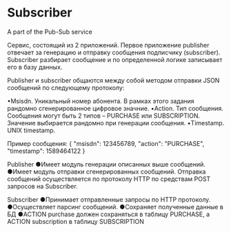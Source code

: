 # Subscriber
 A part of the Pub-Sub service
 
Сервис, состоящий из 2 приложений. Первое приложение publisher отвечает за генерацию и отправку сообщения подписчику (subscriber). Subscriber разбирает сообщение и по определенной логике записывает его в базу данных.

Publisher и subscriber общаются между собой методом отправки JSON сообщений по следующему протоколу:

•Msisdn. Уникальный номер абонента. В рамках этого задания рандомно сгенерированное цифровое значние.
•Action. Тип сообщения. Сообщения могут быть 2 типов – PURCHASE или SUBSCRIPTION. Значение выбирается рандомно при генерации сообщения.
•Timestamp. UNIX timestamp.

Пример сообщения:
{
    "msisdn": 123456789,
    "action": "PURCHASE",
    "timestamp": 1589464122
}


Publisher
●Имеет модуль генерации описанных выше сообщений.
●Имеет модуль отправки сгенерированных сообщений. Отправка сообщений осуществляется по протоколу HTTP по средствам POST запросов на Subscriber. 

Subscriber 
●Принимает отправленные запросы по HTTP протоколу.
●Осуществляет парсинг сообщений.
●Сохраняет полученные данные в БД
●ACTION purchase должен сохраняться в таблицу PURCHASE, а ACTION  subscription в таблицу SUBSCRIPTION
